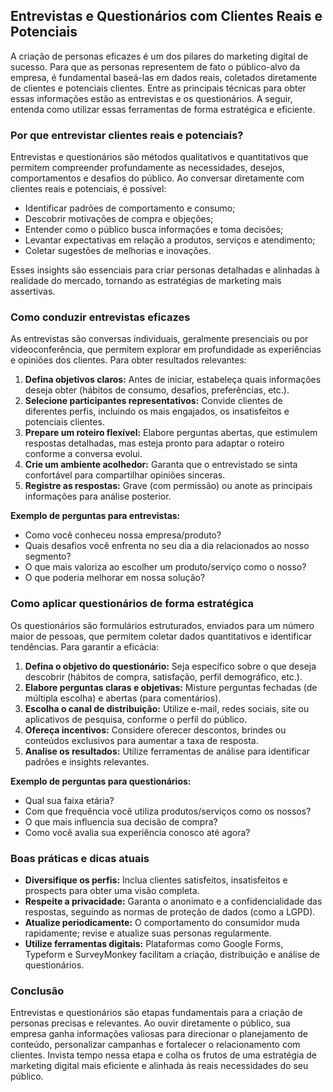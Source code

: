 
## Entrevistas e Questionários com Clientes Reais e Potenciais

A criação de personas eficazes é um dos pilares do marketing digital de sucesso. Para que as personas representem de fato o público-alvo da empresa, é fundamental baseá-las em dados reais, coletados diretamente de clientes e potenciais clientes. Entre as principais técnicas para obter essas informações estão as entrevistas e os questionários. A seguir, entenda como utilizar essas ferramentas de forma estratégica e eficiente.

### Por que entrevistar clientes reais e potenciais?

Entrevistas e questionários são métodos qualitativos e quantitativos que permitem compreender profundamente as necessidades, desejos, comportamentos e desafios do público. Ao conversar diretamente com clientes reais e potenciais, é possível:

- Identificar padrões de comportamento e consumo;
- Descobrir motivações de compra e objeções;
- Entender como o público busca informações e toma decisões;
- Levantar expectativas em relação a produtos, serviços e atendimento;
- Coletar sugestões de melhorias e inovações.

Esses insights são essenciais para criar personas detalhadas e alinhadas à realidade do mercado, tornando as estratégias de marketing mais assertivas.

### Como conduzir entrevistas eficazes

As entrevistas são conversas individuais, geralmente presenciais ou por videoconferência, que permitem explorar em profundidade as experiências e opiniões dos clientes. Para obter resultados relevantes:

1. **Defina objetivos claros:** Antes de iniciar, estabeleça quais informações deseja obter (hábitos de consumo, desafios, preferências, etc.).
2. **Selecione participantes representativos:** Convide clientes de diferentes perfis, incluindo os mais engajados, os insatisfeitos e potenciais clientes.
3. **Prepare um roteiro flexível:** Elabore perguntas abertas, que estimulem respostas detalhadas, mas esteja pronto para adaptar o roteiro conforme a conversa evolui.
4. **Crie um ambiente acolhedor:** Garanta que o entrevistado se sinta confortável para compartilhar opiniões sinceras.
5. **Registre as respostas:** Grave (com permissão) ou anote as principais informações para análise posterior.

**Exemplo de perguntas para entrevistas:**
- Como você conheceu nossa empresa/produto?
- Quais desafios você enfrenta no seu dia a dia relacionados ao nosso segmento?
- O que mais valoriza ao escolher um produto/serviço como o nosso?
- O que poderia melhorar em nossa solução?

### Como aplicar questionários de forma estratégica

Os questionários são formulários estruturados, enviados para um número maior de pessoas, que permitem coletar dados quantitativos e identificar tendências. Para garantir a eficácia:

1. **Defina o objetivo do questionário:** Seja específico sobre o que deseja descobrir (hábitos de compra, satisfação, perfil demográfico, etc.).
2. **Elabore perguntas claras e objetivas:** Misture perguntas fechadas (de múltipla escolha) e abertas (para comentários).
3. **Escolha o canal de distribuição:** Utilize e-mail, redes sociais, site ou aplicativos de pesquisa, conforme o perfil do público.
4. **Ofereça incentivos:** Considere oferecer descontos, brindes ou conteúdos exclusivos para aumentar a taxa de resposta.
5. **Analise os resultados:** Utilize ferramentas de análise para identificar padrões e insights relevantes.

**Exemplo de perguntas para questionários:**
- Qual sua faixa etária?
- Com que frequência você utiliza produtos/serviços como os nossos?
- O que mais influencia sua decisão de compra?
- Como você avalia sua experiência conosco até agora?

### Boas práticas e dicas atuais

- **Diversifique os perfis:** Inclua clientes satisfeitos, insatisfeitos e prospects para obter uma visão completa.
- **Respeite a privacidade:** Garanta o anonimato e a confidencialidade das respostas, seguindo as normas de proteção de dados (como a LGPD).
- **Atualize periodicamente:** O comportamento do consumidor muda rapidamente; revise e atualize suas personas regularmente.
- **Utilize ferramentas digitais:** Plataformas como Google Forms, Typeform e SurveyMonkey facilitam a criação, distribuição e análise de questionários.

### Conclusão

Entrevistas e questionários são etapas fundamentais para a criação de personas precisas e relevantes. Ao ouvir diretamente o público, sua empresa ganha informações valiosas para direcionar o planejamento de conteúdo, personalizar campanhas e fortalecer o relacionamento com clientes. Invista tempo nessa etapa e colha os frutos de uma estratégia de marketing digital mais eficiente e alinhada às reais necessidades do seu público.
```